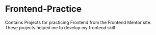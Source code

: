 # Frontend-Practice
Contains Projects for practicing Frontend from the Frontend Mentor site.
These projects helped me to develop my frontend skill 
